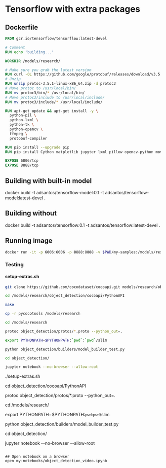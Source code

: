 # Tensorflow with extra packages 

## Dockerfile

```dockerfile
FROM gcr.io/tensorflow/tensorflow:latest-devel

# Comment
RUN echo 'building...'

WORKDIR /models/research/

# Make sure you grab the latest version
RUN curl -OL https://github.com/google/protobuf/releases/download/v3.5.1/protoc-3.5.1-linux-x86_64.zip
# Unzip
RUN unzip protoc-3.5.1-linux-x86_64.zip -d protoc3
# Move protoc to /usr/local/bin/
RUN mv protoc3/bin/* /usr/local/bin/
# Move protoc3/include to /usr/local/include/
RUN mv protoc3/include/* /usr/local/include/

RUN apt-get update && apt-get install -y \
  python-pil \
  python-lxml \
  python-tk \
  python-opencv \
  ffmpeg \
  protobuf-compiler

RUN pip install --upgrade pip
RUN pip install Cython matplotlib jupyter lxml pillow opencv-python moviepy

EXPOSE 6006/tcp
EXPOSE 8888/tcp
```

## Building with built-in model
docker build -t adsantos/tensorflow-model:0.1 -t adsantos/tensorflow-model:latest-devel .

## Building without
docker build -t adsantos/tensorflow:0.1 -t adsantos/tensorflow:latest-devel .


## Running image

```bash
docker run -it -p 6006:6006 -p 8888:8888 -v $PWD/my-samples:/models/research/object_detection/my-samples adsantos/tensorflow:latest-devel

```

### Testing

#### setup-extras.sh

```bash
git clone https://github.com/cocodataset/cocoapi.git models/research/object_detection/cocoapi

cd /models/research/object_detection/cocoapi/PythonAPI

make

cp -r pycocotools /models/research

cd /models/research

protoc object_detection/protos/*.proto --python_out=.

export PYTHONPATH=$PYTHONPATH:`pwd`:`pwd`/slim

python object_detection/builders/model_builder_test.py

cd object_detection/

jupyter notebook --no-browser --allow-root
```

./setup-extras.sh

cd object_detection/cocoapi/PythonAPI

protoc object_detection/protos/*.proto --python_out=.

cd /models/research/

export PYTHONPATH=$PYTHONPATH:`pwd`:`pwd`/slim

python object_detection/builders/model_builder_test.py

cd object_detection/

jupyter notebook --no-browser --allow-root
```

## Open notebook on a browser
open my-notebooks/object_detection_video.ipynb